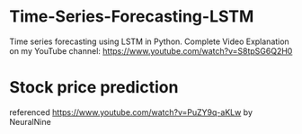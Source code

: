 # Time-Series-Forecasting-LSTM
Time series forecasting using LSTM in Python. Complete Video Explanation on my YouTube channel: https://www.youtube.com/watch?v=S8tpSG6Q2H0

# Stock price prediction
referenced https://www.youtube.com/watch?v=PuZY9q-aKLw by NeuralNine